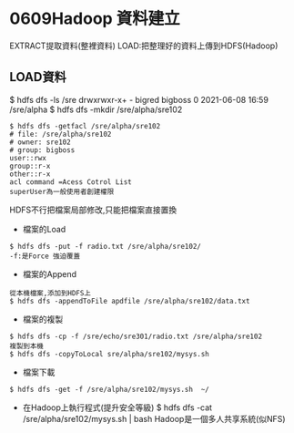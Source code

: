# 0609Hadoop 資料建立
EXTRACT提取資料(整裡資料)
LOAD:把整理好的資料上傳到HDFS(Hadoop)

## LOAD資料
$ hdfs dfs -ls /sre
drwxrwxr-x+  - bigred bigboss          0 2021-06-08 16:59 /sre/alpha
$ hdfs dfs -mkdir /sre/alpha/sre102
```
$ hdfs dfs -getfacl /sre/alpha/sre102
# file: /sre/alpha/sre102
# owner: sre102
# group: bigboss
user::rwx
group::r-x
other::r-x
acl command =Acess Cotrol List
superUser為一般使用者創建權限
```
HDFS不行把檔案局部修改,只能把檔案直接置換
- 檔案的Load
```
$ hdfs dfs -put -f radio.txt /sre/alpha/sre102/
-f:是Force 強迫覆蓋
```
- 檔案的Append
```
從本機檔案,添加到HDFS上
$ hdfs dfs -appendToFile apdfile /sre/alpha/sre102/data.txt
```
- 檔案的複製
```
$ hdfs dfs -cp -f /sre/echo/sre301/radio.txt /sre/alpha/sre102
複製到本機
$ hdfs dfs -copyToLocal sre/alpha/sre102/mysys.sh 
```
- 檔案下載
```
$ hdfs dfs -get -f /sre/alpha/sre102/mysys.sh  ~/
```
- 在Hadoop上執行程式(提升安全等級)
$ hdfs dfs -cat /sre/alpha/sre102/mysys.sh | bash
Hadoop是一個多人共享系統(似NFS)
